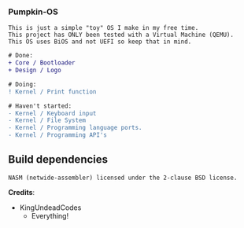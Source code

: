 ### Pumpkin-OS ###

```
This is just a simple "toy" OS I make in my free time.
This project has ONLY been tested with a Virtual Machine (QEMU).
This OS uses BiOS and not UEFI so keep that in mind.
```

```diff
# Done:
+ Core / Bootloader
+ Design / Logo

# Doing:
! Kernel / Print function

# Haven't started:
- Kernel / Keyboard input
- Kernel / File System
- Kernel / Programming language ports.
- Kernel / Programming API's
```

## Build dependencies
```
NASM (netwide-assembler) licensed under the 2-clause BSD license.
```

**Credits**:
- KingUndeadCodes  
  - Everything!
